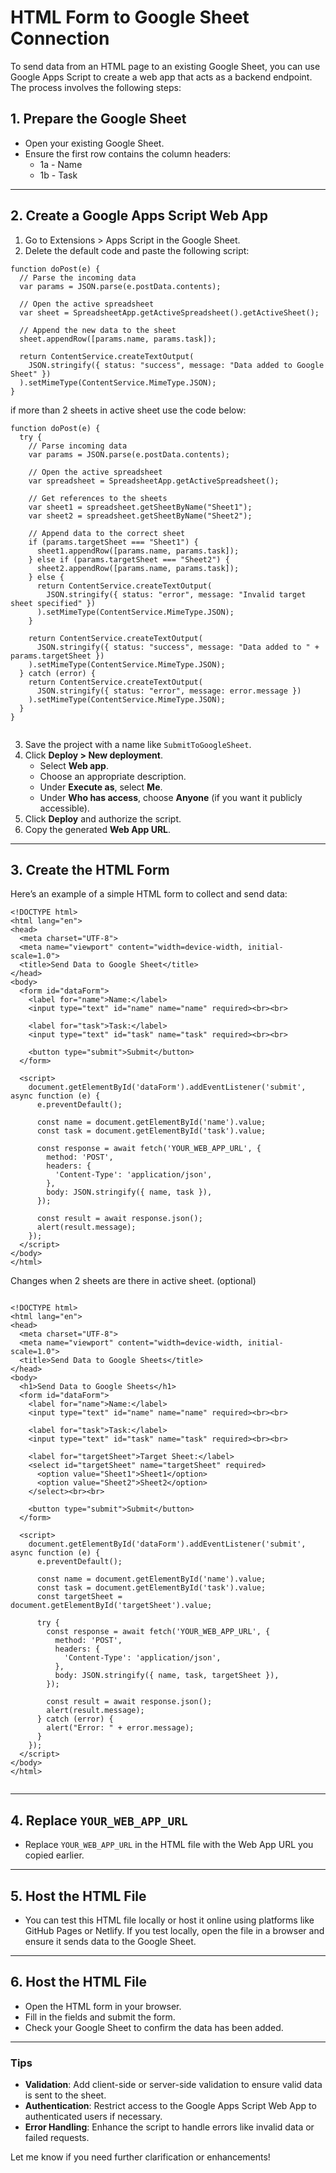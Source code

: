 # HTML Form to Google Sheet Connection
To send data from an HTML page to an existing Google Sheet, you can use Google Apps Script to create a web app that acts as a backend endpoint. The process involves the following steps:

## 1. Prepare the Google Sheet

- Open your existing Google Sheet.
- Ensure the first row contains the column headers:
  - 1a - Name
  - 1b - Task
---
## 2. Create a Google Apps Script Web App

1) Go to Extensions > Apps Script in the Google Sheet.
2) Delete the default code and paste the following script:
```
function doPost(e) {
  // Parse the incoming data
  var params = JSON.parse(e.postData.contents);

  // Open the active spreadsheet
  var sheet = SpreadsheetApp.getActiveSpreadsheet().getActiveSheet();

  // Append the new data to the sheet
  sheet.appendRow([params.name, params.task]);

  return ContentService.createTextOutput(
    JSON.stringify({ status: "success", message: "Data added to Google Sheet" })
  ).setMimeType(ContentService.MimeType.JSON);
}
```

if more than 2 sheets in active sheet use the code below:

```
function doPost(e) {
  try {
    // Parse incoming data
    var params = JSON.parse(e.postData.contents);

    // Open the active spreadsheet
    var spreadsheet = SpreadsheetApp.getActiveSpreadsheet();

    // Get references to the sheets
    var sheet1 = spreadsheet.getSheetByName("Sheet1");
    var sheet2 = spreadsheet.getSheetByName("Sheet2");

    // Append data to the correct sheet
    if (params.targetSheet === "Sheet1") {
      sheet1.appendRow([params.name, params.task]);
    } else if (params.targetSheet === "Sheet2") {
      sheet2.appendRow([params.name, params.task]);
    } else {
      return ContentService.createTextOutput(
        JSON.stringify({ status: "error", message: "Invalid target sheet specified" })
      ).setMimeType(ContentService.MimeType.JSON);
    }

    return ContentService.createTextOutput(
      JSON.stringify({ status: "success", message: "Data added to " + params.targetSheet })
    ).setMimeType(ContentService.MimeType.JSON);
  } catch (error) {
    return ContentService.createTextOutput(
      JSON.stringify({ status: "error", message: error.message })
    ).setMimeType(ContentService.MimeType.JSON);
  }
}


```

3)  Save the project with a name like `SubmitToGoogleSheet`.
4) Click **Deploy > New deployment**.
	- Select **Web app**.
	-   Choose an appropriate description.
	-   Under **Execute as**, select **Me**.
	-   Under **Who has access**, choose **Anyone** (if you want it publicly accessible).
5)  Click **Deploy** and authorize the script.
6) Copy the generated **Web App URL**.
---
## 3. Create the HTML Form
Here’s an example of a simple HTML form to collect and send data:
```
<!DOCTYPE html>
<html lang="en">
<head>
  <meta charset="UTF-8">
  <meta name="viewport" content="width=device-width, initial-scale=1.0">
  <title>Send Data to Google Sheet</title>
</head>
<body>
  <form id="dataForm">
    <label for="name">Name:</label>
    <input type="text" id="name" name="name" required><br><br>

    <label for="task">Task:</label>
    <input type="text" id="task" name="task" required><br><br>

    <button type="submit">Submit</button>
  </form>

  <script>
    document.getElementById('dataForm').addEventListener('submit', async function (e) {
      e.preventDefault();

      const name = document.getElementById('name').value;
      const task = document.getElementById('task').value;

      const response = await fetch('YOUR_WEB_APP_URL', {
        method: 'POST',
        headers: {
          'Content-Type': 'application/json',
        },
        body: JSON.stringify({ name, task }),
      });

      const result = await response.json();
      alert(result.message);
    });
  </script>
</body>
</html>
```

Changes when 2 sheets are there in active sheet. (optional) 
```

<!DOCTYPE html>
<html lang="en">
<head>
  <meta charset="UTF-8">
  <meta name="viewport" content="width=device-width, initial-scale=1.0">
  <title>Send Data to Google Sheets</title>
</head>
<body>
  <h1>Send Data to Google Sheets</h1>
  <form id="dataForm">
    <label for="name">Name:</label>
    <input type="text" id="name" name="name" required><br><br>

    <label for="task">Task:</label>
    <input type="text" id="task" name="task" required><br><br>

    <label for="targetSheet">Target Sheet:</label>
    <select id="targetSheet" name="targetSheet" required>
      <option value="Sheet1">Sheet1</option>
      <option value="Sheet2">Sheet2</option>
    </select><br><br>

    <button type="submit">Submit</button>
  </form>

  <script>
    document.getElementById('dataForm').addEventListener('submit', async function (e) {
      e.preventDefault();

      const name = document.getElementById('name').value;
      const task = document.getElementById('task').value;
      const targetSheet = document.getElementById('targetSheet').value;

      try {
        const response = await fetch('YOUR_WEB_APP_URL', {
          method: 'POST',
          headers: {
            'Content-Type': 'application/json',
          },
          body: JSON.stringify({ name, task, targetSheet }),
        });

        const result = await response.json();
        alert(result.message);
      } catch (error) {
        alert("Error: " + error.message);
      }
    });
  </script>
</body>
</html>


```


---
##  4. Replace `YOUR_WEB_APP_URL`
- Replace `YOUR_WEB_APP_URL` in the HTML file with the Web App URL you copied earlier.
---
##  5. Host the HTML File
- You can test this HTML file locally or host it online using platforms like GitHub Pages or Netlify. If you test locally, open the file in a browser and ensure it sends data to the Google Sheet.

---

##  6. Host the HTML File

-   Open the HTML form in your browser.
-   Fill in the fields and submit the form.
-   Check your Google Sheet to confirm the data has been added.

---

### **Tips**

-   **Validation**: Add client-side or server-side validation to ensure valid data is sent to the sheet.
-   **Authentication**: Restrict access to the Google Apps Script Web App to authenticated users if necessary.
-   **Error Handling**: Enhance the script to handle errors like invalid data or failed requests.

Let me know if you need further clarification or enhancements!
